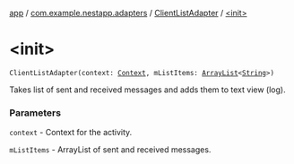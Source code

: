 [app](../../index.md) / [com.example.nestapp.adapters](../index.md) / [ClientListAdapter](index.md) / [&lt;init&gt;](./-init-.md)

# &lt;init&gt;

`ClientListAdapter(context: `[`Context`](https://developer.android.com/reference/android/content/Context.html)`, mListItems: `[`ArrayList`](https://developer.android.com/reference/java/util/ArrayList.html)`<`[`String`](https://kotlinlang.org/api/latest/jvm/stdlib/kotlin/-string/index.html)`>)`

Takes list of sent and received messages and
adds them to text view (log).

### Parameters

`context` - Context for the activity.

`mListItems` - ArrayList of sent and received messages.
